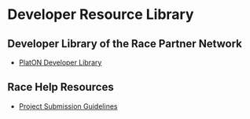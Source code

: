 # Developer Resource Library

## Developer Library of the Race Partner Network

 - [PlatON Developer Library](/Developer_Library/Project_Submission_Guidelines.md)

## Race Help Resources
 - [Project Submission Guidelines](/Developer_Library/Project_Submission_Guidelines.md)
